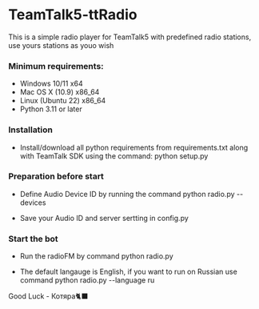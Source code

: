 # TeamTalk5-ttRadio
This is a simple radio player for TeamTalk5 with predefined radio stations, use yours stations as youo wish

### Minimum requirements:
* Windows 10/11       x64
* Mac OS X (10.9)     x86_64
* Linux (Ubuntu 22)   x86_64
* Python 3.11 or later

### Installation 
* Install/download all python requirements from requirements.txt along with TeamTalk SDK using the command:
python setup.py
### Preparation before start
* Define Audio Device ID by running the command
python radio.py --devices

* Save your Audio ID and server sertting in config.py

### Start the bot
* Run the radioFM by command
python radio.py

* The default langauge is English, if you want to run on Russian use command
python radio.py --language ru




Good Luck - Котяра🐈‍⬛
